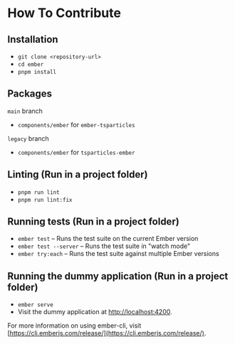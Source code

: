# How To Contribute

## Installation

* `git clone <repository-url>`
* `cd ember`
* `pnpm install`

## Packages

`main` branch

* `components/ember` for `ember-tsparticles`

`legacy` branch

* `components/ember` for `tsparticles-ember`

## Linting (Run in a project folder)

* `pnpm run lint`
* `pnpm run lint:fix`

## Running tests (Run in a project folder)

* `ember test` – Runs the test suite on the current Ember version
* `ember test --server` – Runs the test suite in "watch mode"
* `ember try:each` – Runs the test suite against multiple Ember versions

## Running the dummy application (Run in a project folder)

* `ember serve`
* Visit the dummy application at [http://localhost:4200](http://localhost:4200).

For more information on using ember-cli, visit [https://cli.emberjs.com/release/](https://cli.emberjs.com/release/).
